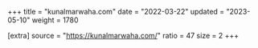+++
title = "kunalmarwaha.com"
date = "2022-03-22"
updated = "2023-05-10"
weight = 1780

[extra]
source = "https://kunalmarwaha.com/"
ratio = 47
size = 2
+++
